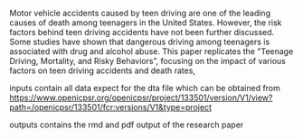Motor vehicle accidents caused by teen driving are one of the leading causes of death among teenagers in the United States. However, the risk factors behind teen driving accidents have not been further discussed. Some studies have shown that dangerous driving among teenagers is associated with drug and alcohol abuse.
This paper replicates the "Teenage Driving, Mortality, and Risky Behaviors”, focusing on the impact of various factors on teen driving accidents and death rates,

inputs contain all data expect for the dta file which can be obtained from https://www.openicpsr.org/openicpsr/project/133501/version/V1/view?path=/openicpsr/133501/fcr:versions/V1&type=project

outputs contains the rmd and pdf output of the research paper
